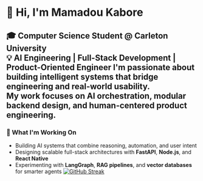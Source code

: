 # 👋 Hi, I'm Mamadou Kabore
🎓 **Computer Science Student @ Carleton University**  
💡 **AI Engineering | Full-Stack Development | Product-Oriented Engineer**
I'm passionate about building intelligent systems that bridge engineering and real-world usability.  
My work focuses on AI orchestration, modular backend design, and human-centered product engineering.
---
### 🧠 What I'm Working On
- Building AI systems that combine reasoning, automation, and user intent  
- Designing scalable full-stack architectures with **FastAPI**, **Node.js**, and **React Native**  
- Experimenting with **LangGraph**, **RAG pipelines**, and **vector databases** for smarter agents
[![GitHub Streak](https://github-readme-streak-stats-eight.vercel.app?user=mamadou728&theme=tokyonight&hide_border=true)](https://github-readme-streak-stats-eight.vercel.app)
